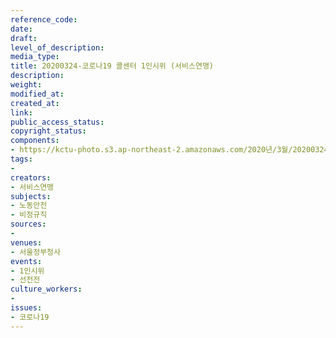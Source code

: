 ```yaml
---
reference_code: 
date: 
draft: 
level_of_description: 
media_type: 
title: 20200324-코로나19 콜센터 1인시위 (서비스연맹)
description: 
weight: 
modified_at: 
created_at: 
link: 
public_access_status: 
copyright_status: 
components:
- https://kctu-photo.s3.ap-northeast-2.amazonaws.com/2020년/3월/20200324-코로나19+콜센터+1인시위+(서비스연맹)/_CTU5604.jpg
tags:
- 
creators:
- 서비스연맹
subjects:
- 노동안전
- 비정규직
sources:
- 
venues:
- 서울정부청사
events:
- 1인시위
- 선전전
culture_workers:
- 
issues:
- 코로나19
---
```

